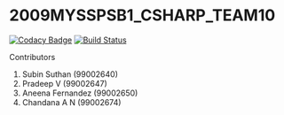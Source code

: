 # 2009MYSSPSB1_CSHARP_TEAM10

[![Codacy Badge](https://api.codacy.com/project/badge/Grade/2dea6e7808334a0082a51e00d87a7ebe)](https://app.codacy.com/gh/99002674/2009MYSSPSB1_CSHARP_TEAM10?utm_source=github.com&utm_medium=referral&utm_content=99002674/2009MYSSPSB1_CSHARP_TEAM10&utm_campaign=Badge_Grade)
[![Build Status](https://dev.azure.com/chandanaan/csharp/_apis/build/status/99002674.2009MYSSPSB1_CSHARP_TEAM10?branchName=main)](https://dev.azure.com/chandanaan/csharp/_build/latest?definitionId=1&branchName=main)

Contributors

1. Subin Suthan (99002640)
2. Pradeep V (99002647)
3. Aneena Fernandez (99002650)
4. Chandana A N (99002674)
